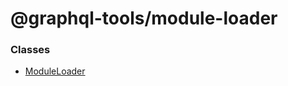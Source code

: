 # @graphql-tools/module-loader

### Classes

- [ModuleLoader](/docs/api/classes/loaders_module_src.ModuleLoader)
